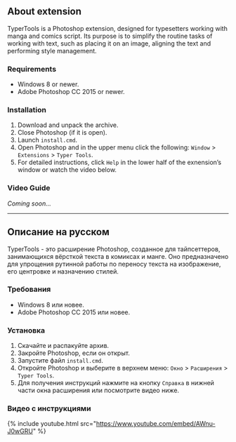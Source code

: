 ## About extension

TyperTools is a Photoshop extension, designed for typesetters working with manga and comics script. Its purpose is to simplify the routine tasks of working with text, such as placing it on an image, aligning the text and performing style management.

### Requirements

* Windows 8 or newer.
* Adobe Photoshop CC 2015 or newer.

### Installation

1. Download and unpack the archive.
2. Close Photoshop (if it is open).
3. Launch ``install.cmd``.
4. Open Photoshop and in the upper menu click the following: ``Window`` > ``Extensions`` > ``Typer Tools``.
5. For detailed instructions, click ``Help`` in the lower half of the exnension’s window or watch the video below.

### Video Guide

*Coming soon...*


---

## Описание на русском

TyperTools - это расширение Photoshop, созданное для тайпсеттеров, занимающихся вёрсткой текста в комиксах и манге. Оно предназначено для упрощения рутинной работы по переносу текста на изображение, его центровке и назначению стилей.

### Требования

* Windows 8 или новее.
* Adobe Photoshop CC 2015 или новее.

### Установка

1. Скачайте и распакуйте архив.
2. Закройте Photoshop, если он открыт.
3. Запустите файл ``install.cmd``.
4. Откройте Photoshop и выберите в верхнем меню: ``Окно`` > ``Расширения`` > ``Typer Tools``.
5. Для получения инструкций нажмите на кнопку ``Справка`` в нижней части окна расширения или посмотрите видео ниже.

### Видео с инструкциями

{% include youtube.html src="https://www.youtube.com/embed/AWnu-J0wGRU" %}
